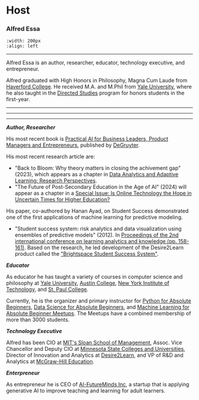 # Host


### Alfred Essa

```{image} /images/alfredessa.jpg
:width: 200px
:align: left
```


---
Alfred Essa is an author, researcher, educator, technology executive, and entrepreneur. 

Alfred graduated with High Honors in Philosophy, Magna Cum Laude from [Haverford College](https://haverford.edu). He received M.A. and M.Phil from [Yale University](https://yale.edu), where he also taught in the [Directed Studies](https://directedstudies.yale.edu/) program for honors students in the first-year.

---
---
---

***Author, Researcher***

His most recent book is [Practical AI for Business Leaders, Product Managers and Entrepreneurs](https://www.amazon.com/Practical-Business-Leaders-Managers-Entrepreneurs/dp/1501514644), published by [DeGruyter](https://www.degruyter.com/document/doi/10.1515/9781501505737/html?lang=en). 

His most recent research article are: 
-  "Back to Bloom: Why theory matters in closing the achivement gap" (2023), which appears as a chapter in [Data Analytics and Adaptive Learning: Research Perspectives](https://www.taylorfrancis.com/chapters/edit/10.4324/9781003244271-9/back-bloom-alfred-essa).
-  "The Future of Post-Secondary Education in the Age of AI" (2024) will appear as a chapter in a [Special Issue: Is Online Technology the Hope in Uncertain Times for Higher Education?](https://www.mdpi.com/journal/education/special_issues/T3XIO39D6Z)

His paper, co-authored by Hanan Ayad, on Student Success demonstrated one of the first applications of machine learning for predictive modeling. 
- "Student success system: risk analytics and data visualization using ensembles of predictive models" (2012). In [Proceedings of the 2nd international conference on learning analytics and knowledge (pp. 158-161)](https://dl.acm.org/doi/abs/10.1145/2330601.2330641). Based on the research, he led development of the Desire2Learn product called the ["Brightspace Student Success System"](https://community.d2l.com/brightspace/kb/articles/3578-make-predictions-about-learner-success-and-risk-levels). 


***Educator***

As educator he has taught a variety of courses in computer science and philosophy at [Yale University](https://yale.edu), [Austin College](https://austincollege.edu), [New York Institute of Technology](https://www.nyit.edu), and [St. Paul College](https://www.saintpaul.edu).


Currently, he is the organizer and primary instructor for [Python for Absolute Beginners](https://www.meetup.com/python-for-absolute-beginners/), [Data Science for Absolute Beginners](https://www.meetup.com/data-science-for-absolute-beginners/), and [Machine Learning for Absolute Beginner Meetups](https://www.meetup.com/mlearnfab/). The Meetups have a combined membership of more than 3000 students.  

***Technology Executive***


Alfred has been CIO at [MIT's Sloan School of Management](https://mitsloan.mit.edu), Assoc. Vice Chancellor and Deputy CIO at [Minnesota State Colleges and Universities](https://www.minnstate.edu), Director of Innovation and Analytics at [Desire2Learn](https://www.d2l.com), and VP of R&D and Analytics at [McGraw-Hill Education](https://www.mheducation.com).

***Enterpreneur***

As entrepreneur he is CEO of [AI-FutureMinds Inc](https://ai-futureminds.github.io/pythonfabwebsite/intro.html), a startup that is applying generative AI to improve teaching and learning for adult learners.
